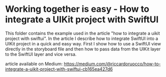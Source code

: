 # Working together is easy - How to integrate a UIKit project with SwiftUI

This folder contains the example used in the article "how to integrate a uikit project with swiftui".
In the article I describe how to integrate SwiftUI into a UIKit project in a quick and easy way.
First I show how to use a SwiftUI view directly in the storyboard file and then how to pass data from the UIKit layer to the SwiftUI layer and vice versa.

article available on Medium: https://medium.com/@riccardoruocco/how-to-integrate-a-uikit-project-with-swiftui-cb165ea427d6
